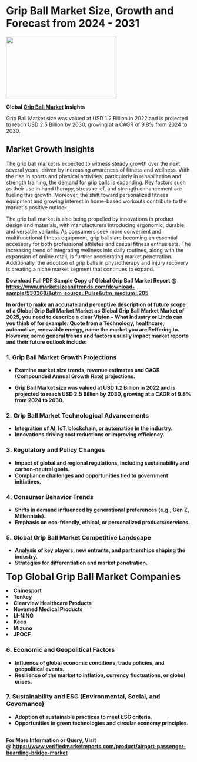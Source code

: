 <H1>Grip Ball Market Size, Growth and Forecast from 2024 - 2031</H1><img class="aligncenter size-medium wp-image-584254" src="https://thirdeyenews.in/wp-content/uploads/2024/09/Global-Market-Research-300x168.jpeg" alt="" width="300" height="168" /><p><strong>Global&nbsp;<a href="https://www.marketsizeandtrends.com/download-sample/530368/&amp;utm_source=Pulse&amp;utm_medium=205">Grip Ball Market</a> Insights</strong></p><p>Grip Ball Market size was valued at USD 1.2 Billion in 2022 and is projected to reach USD 2.5 Billion by 2030, growing at a CAGR of 9.8% from 2024 to 2030.</p><p><h2>Market Growth Insights</h2> <p>The grip ball market is expected to witness steady growth over the next several years, driven by increasing awareness of fitness and wellness. With the rise in sports and physical activities, particularly in rehabilitation and strength training, the demand for grip balls is expanding. Key factors such as their use in hand therapy, stress relief, and strength enhancement are fueling this growth. Moreover, the shift toward personalized fitness equipment and growing interest in home-based workouts contribute to the market's positive outlook.</p> <p><strong></strong></p> <p>The grip ball market is also being propelled by innovations in product design and materials, with manufacturers introducing ergonomic, durable, and versatile variants. As consumers seek more convenient and multifunctional fitness equipment, grip balls are becoming an essential accessory for both professional athletes and casual fitness enthusiasts. The increasing trend of integrating wellness into daily routines, along with the expansion of online retail, is further accelerating market penetration. Additionally, the adoption of grip balls in physiotherapy and injury recovery is creating a niche market segment that continues to expand.</p> <p><strong></p><p><span class=""><strong>Download Full PDF Sample Copy of Global Grip Ball Market Report</strong> @ <a href="https://www.marketsizeandtrends.com/download-sample/530368/&amp;utm_source=Pulse&amp;utm_medium=205" target="_blank">https://www.marketsizeandtrends.com/download-sample/530368/&amp;utm_source=Pulse&amp;utm_medium=205</a></span></p><p>In order to make an accurate and perceptive description of future scope of a Global&nbsp;Grip Ball Market Market as Global&nbsp;Grip Ball Market Market of 2025, you need to describe a clear Vision &ndash; What Industry or Linda can you think of for example: Quote from a Technology, healthcare, automotive, renewable energy, name the market you are Reffering to. However, some general trends and factors usually impact market reports and their future outlook include:</p><h3>1.&nbsp;<strong>Grip Ball Market Growth Projections</strong></h3><ul><li>Examine market size trends, revenue estimates and CAGR (Compounded Annual Growth Rate) projections.</li><li><p>Grip Ball Market size was valued at USD 1.2 Billion in 2022 and is projected to reach USD 2.5 Billion by 2030, growing at a CAGR of 9.8% from 2024 to 2030.</p></li></ul><h3>2.&nbsp;<strong>Grip Ball Market Technological Advancements</strong></h3><ul><li>Integration of AI, IoT, blockchain, or automation in the industry.</li><li>Innovations driving cost reductions or improving efficiency.</li></ul><h3>3.&nbsp;<strong>Regulatory and Policy Changes</strong></h3><ul><li>Impact of global and regional regulations, including sustainability and carbon-neutral goals.</li><li>Compliance challenges and opportunities tied to government initiatives.</li></ul><h3>4.&nbsp;<strong>Consumer Behavior Trends</strong></h3><ul><li>Shifts in demand influenced by generational preferences (e.g., Gen Z, Millennials).</li><li>Emphasis on eco-friendly, ethical, or personalized products/services.</li></ul><h3>5.&nbsp;<strong>Global Grip Ball Market Competitive Landscape</strong></h3><ul><li>Analysis of key players, new entrants, and partnerships shaping the industry.</li><li>Strategies for differentiation and market penetration.</li></ul><p data-pm-slice="1 1 []"><span style="color: inherit; font-family: inherit; font-size: 25px;">Top Global Grip Ball Market Companies</span></p><div class="" data-test-id=""><p><li>Chinesport</li><li> Tonkey</li><li> Clearview Healthcare Products</li><li> Novamed Medical Products</li><li> LI-NING</li><li> Keep</li><li> Mizuno</li><li> JPOCF</li></p></div><h3>6.&nbsp;<strong>Economic and Geopolitical Factors</strong></h3><ul><li>Influence of global economic conditions, trade policies, and geopolitical events.</li><li>Resilience of the market to inflation, currency fluctuations, or global crises.</li></ul><h3>7.&nbsp;<strong>Sustainability and ESG (Environmental, Social, and Governance)</strong></h3><ul><li>Adoption of sustainable practices to meet ESG criteria.</li><li>Opportunities in green technologies and circular economy principles.</li></ul><h2><strong style="font-size: 14px;">For More Information or Query, Visit @&nbsp;</strong><a style="background-color: #ffffff; font-size: 14px;" href="https://www.marketsizeandtrends.com/report/grip-ball-market/" target="_blank">https://www.verifiedmarketreports.com/product/airport-passenger-boarding-bridge-market</a></h2>
